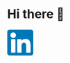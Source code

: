 <h1>Hi there 👋</h1> 
<p>
   <a href="https://www.linkedin.com/in/fatemeh-mosaiyebzadeh-615baa84/" target="_blank">
  <img src="https://github.com/fatemehm/fatemehm/blob/main/images/linkedin.svg" width="60" height="60" />
</p>



<!--
**fatemehm/fatemehm** is a ✨ _special_ ✨ repository because its `README.md` (this file) appears on your GitHub profile.

Here are some ideas to get you started:

- 🔭 I’m currently working on ...
- 🌱 I’m currently learning ...
- 👯 I’m looking to collaborate on ...
- 🤔 I’m looking for help with ...
- 💬 Ask me about ...
- 📫 How to reach me: ...
- 😄 Pronouns: ...
- ⚡ Fun fact: ...
-->
